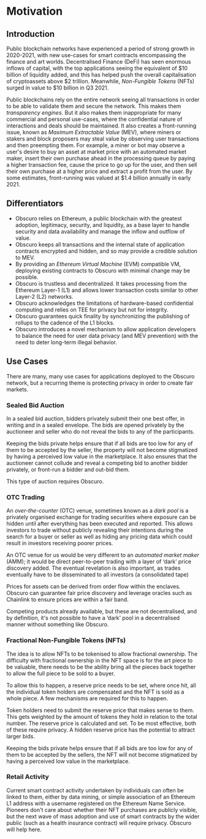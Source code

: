# Motivation
## Introduction
Public blockchain networks have experienced a period of strong growth in 2020-2021, with new use-cases for smart contracts encompassing the finance and art worlds. Decentralised Finance (DeFi) has seen enormous inflows of capital, with the top applications seeing the equivalent of $10 billion of liquidity added, and this has helped push the overall capitalisation of cryptoassets above $2 trillion. Meanwhile, _Non-Fungible Tokens_ (NFTs) surged in value to $10 billion in Q3 2021.

Public blockchains rely on the entire network seeing all transactions in order to be able to validate them and secure the network. This makes them _transparency engines_. But it also makes them inappropriate for many commercial and personal use-cases, where the confidential nature of interactions and deals should be maintained. It also creates a front-running issue, known as _Maximum Extractable Value_ (MEV), where miners or stakers and block proposers may steal value by observing user transactions and then preempting them. For example, a miner or bot may observe a user's desire to buy an asset at market price with an automated market maker, insert their own purchase ahead in the processing queue by paying a higher transaction fee, cause the price to go up for the user, and then sell their own purchase at a higher price and extract a profit from the user. By some estimates, front-running was valued at $1.4 billion annually in early 2021.

## Differentiators
* Obscuro relies on Ethereum, a public blockchain with the greatest adoption,  legitimacy, security, and liquidity, as a base layer to handle security and data availability and manage the inflow and outflow of value.
* Obscuro keeps all transactions and the internal state of application contracts encrypted and hidden, and so may provide a credible solution to MEV.
* By providing an _Ethereum Virtual Machine_ (EVM) compatible VM, deploying existing contracts to Obscuro with minimal change may be possible.
* Obscuro is trustless and decentralized. It takes processing from the Ethereum Layer-1 (L1) and allows lower transaction costs similar to other Layer-2 (L2) networks.
* Obscuro acknowledges the limitations of hardware-based confidential computing and relies on TEE for privacy but not for integrity.
* Obscuro guarantees quick finality by synchronizing the publishing of rollups to the cadence of the L1 blocks. 
* Obscuro introduces a novel mechanism to allow application developers to balance the need for user data privacy (and MEV prevention) with the need to deter long-term illegal behavior.

## Use Cases
There are many, many use cases for applications deployed to the Obscuro network, but a recurring theme is protecting privacy in order to create fair markets.

### Sealed Bid Auction
In a sealed bid auction, bidders privately submit their one best offer, in writing and in a sealed envelope. The bids are opened privately by the auctioneer and seller who do not reveal the bids to any of the participants.

Keeping the bids private helps ensure that if all bids are too low for any of them to be accepted by the seller, the property will not become stigmatized by having a perceived low value in the marketplace. It also ensures that the auctioneer cannot collude and reveal a competing bid to another bidder privately, or front-run a bidder and out-bid them.

This type of auction requires Obscuro.

### OTC Trading
An _over-the-counter_ (OTC) venue, sometimes known as a _dark pool_ is a privately organised exchange for trading securities where exposure can be hidden until after everything has been executed and reported. This allows investors to trade without publicly revealing their intentions during the search for a buyer or seller as well as hiding any pricing data which could result in investors receiving poorer prices.

An OTC venue for us would be very different to an _automated market maker_ (AMM); it would be direct peer-to-peer trading with a layer of ‘dark’ price discovery added. The eventual revelation is also important, as trades eventually have to be disseminated to all investors (a consolidated tape)

Prices for assets can be derived from order flow within the enclaves. Obscuro can guarantee fair price discovery and leverage oracles such as Chainlink to ensure prices are within a fair band.

Competing products already available, but these are not decentralised, and by definition, it's not possible to have a ‘dark’ pool in a decentralised manner without something like Obscuro.

### Fractional Non-Fungible Tokens (NFTs)
The idea is to allow NFTs to be tokenised to allow fractional ownership. The difficulty with fractional ownership in the NFT space is for the art piece to be valuable, there needs to be the ability bring all the pieces back together to allow the full piece to be sold to a buyer.

To allow this to happen, a reserve price needs to be set, where once hit, all the individual token holders are compensated and the NFT is sold as a whole piece. A few mechanisms are required for this to happen.

Token holders need to submit the reserve price that makes sense to them. This gets weighted by the amount of tokens they hold in relation to the total number. The reserve price is calculated and set. To be most effective, both of these require privacy. A hidden reserve price has the potential to attract larger bids.

Keeping the bids private helps ensure that if all bids are too low for any of them to be accepted by the sellers, the NFT will not become stigmatized by having a perceived low value in the marketplace.

### Retail Activity
Current smart contract activity undertaken by individuals can often be linked to them, either by data mining, or simple association of an Ethereum L1 address with a username registered on the Ethereum Name Service. Pioneers don't care about whether their NFT purchases are publicly visible, but the next wave of mass adoption and use of smart contracts by the wider public (such as a health insurance contract) will require privacy. Obscuro will help here.